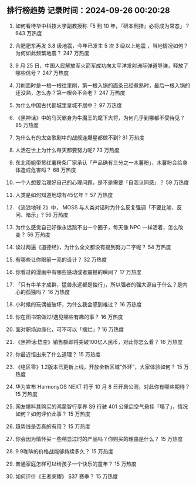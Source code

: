 
## 排行榜趋势 记录时间：2024-09-26 00:20:28
  
  1. 如何看待华中科技大学副教授称「5 到 10 年，『研本倒挂』必将成为常态」？ 643 万热度
    
  2. 合肥肥东再发 3.8 级地震，今年已发生 5 次 3 级以上地震 ，当地情况如何？为何如此频繁地震？ 247 万热度
    
  3. 9 月 25 日，中国人民解放军火箭军成功向太平洋发射洲际弹道导弹，释放了哪些信号？ 247 万热度
    
  4. 刀削面时是一根一根往里削，第一根入锅的面条已经煮熟时，最后一根入锅的还没熟，怎么办？第一根会不会老？ 247 万热度
    
  5. 为什么中国古代都城里皇城不居中？ 97 万热度
    
  6. 《黑神话》中的马天霸身为牛魔王的麾下大将，为何几乎到哪都不受待见？ 85 万热度
    
  7. 为什么有的太空歌剧中的战舰连爆星都做不到? 81 万热度
    
  8. 人活在世上为什么每天都要努力呢? 73 万热度
    
  9. 东北雨姐带货红薯粉条厂家承认「产品确有三分之一木薯粉」，木薯粉会给身体造成危害吗？ 68 万热度
    
  10. 一个人想要治理好自己的心理问题，是不是需要「自我认同感」？ 59 万热度
    
  11. 人类是如何知道地球有45亿年？ 57 万热度
    
  12. 《流浪地球 2》中， MOSS 与人类对话时为什么反复强调「不要比喻、反问、暗示」? 56 万热度
    
  13. 为什么感觉自己好像永远跳不出一个圈子，每天像 NPC 一样活着，怎么改变？ 56 万热度
    
  14. 读过两遍《道德经》，为什么全文都没有提到努力二字呢？ 54 万热度
    
  15. 有哪些让你眼前一亮的设计？ 32 万热度
    
  16. 你看过的漫画中有哪些感动或者震撼的瞬间？ 17 万热度
    
  17. 「只有牛羊才成群，猛兽永远都是独行」，所以强者的强大源自于什么？是内心的孤独吗？ 16 万热度
    
  18. 小时候的玩偶被破坏，为什么我会感到难过？ 16 万热度
    
  19. 你在图书馆做过/遇见哪些有趣的事？ 16 万热度
    
  20. 面对职场边缘化，可不可以「摆烂」? 16 万热度
    
  21. 《黑神话:悟空》销售额即将突破100亿人民币，对此你怎么看？ 16 万热度
    
  22. 你最近悟出来了什么道理？ 15 万热度
    
  23. 《绝区零》1.2版本已更新上线，开放全新区域“外环”，大家体验如何？ 15 万热度
    
  24. 华为宣布 HarmonyOS NEXT 将于 10 月 8 日开启公测，对此你有哪些期待？ 15 万热度
    
  25. 网友爆料其购买的鸿蒙智行享界 S9 行驶 401 公里后空气悬挂「塌了」，情况如何？如何评价此事？ 15 万热度
    
  26. 趋势线是否真的有用？ 15 万热度
    
  27. 你会因为情怀买一些稍显过时的产品吗？你购买的理由是什么？ 15 万热度
    
  28. 9.9咖啡的价格战能够持续多久？ 15 万热度
    
  29. 普通家庭怎样可以给孩子一个快乐的童年？ 15 万热度
    
  30. 如何评价《王者荣耀》 S37 赛季？ 15 万热度
    